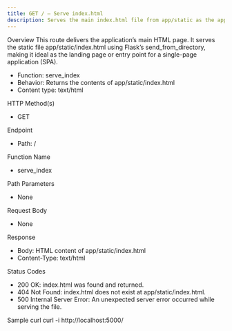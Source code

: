 ```yaml
---
title: GET / — Serve index.html
description: Serves the main index.html file from app/static as the application’s homepage.
---
```


Overview
This route delivers the application’s main HTML page. It serves the static file app/static/index.html using Flask’s send_from_directory, making it ideal as the landing page or entry point for a single-page application (SPA).

- Function: serve_index
- Behavior: Returns the contents of app/static/index.html
- Content type: text/html

HTTP Method(s)
- GET

Endpoint
- Path: /

Function Name
- serve_index

Path Parameters
- None

Request Body
- None

Response
- Body: HTML content of app/static/index.html
- Content-Type: text/html

Status Codes
- 200 OK: index.html was found and returned.
- 404 Not Found: index.html does not exist at app/static/index.html.
- 500 Internal Server Error: An unexpected server error occurred while serving the file.

Sample curl
  curl -i http://localhost:5000/